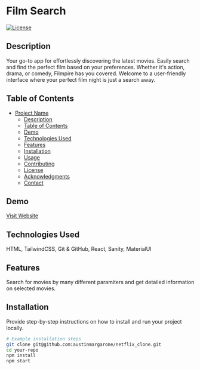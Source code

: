 # Film Search

[![License](https://img.shields.io/badge/license-MIT-blue.svg)](LICENSE)

## Description

Your go-to app for effortlessly discovering the latest movies. Easily search and find the perfect film based on your preferences. Whether it's action, drama, or comedy, Filmpire has you covered. Welcome to a user-friendly interface where your perfect film night is just a search away.

## Table of Contents

- [Project Name](#project-name)
  - [Description](#description)
  - [Table of Contents](#table-of-contents)
  - [Demo](#demo)
  - [Technologies Used](#technologies-used)
  - [Features](#features)
  - [Installation](#installation)
  - [Usage](#usage)
  - [Contributing](#contributing)
  - [License](#license)
  - [Acknowledgments](#acknowledgments)
  - [Contact](#contact)

## Demo

[Visit Website](https://filmsearchapp.vercel.app/)

## Technologies Used

HTML, TailwindCSS, Git & GitHub, React, Sanity, MaterialUI

## Features

Search for movies by many different paramiters and get detailed information on selected movies.

## Installation

Provide step-by-step instructions on how to install and run your project locally.

```bash
# Example installation steps
git clone git@github.com:austinmargarone/netflix_clone.git
cd your-repo
npm install
npm start
